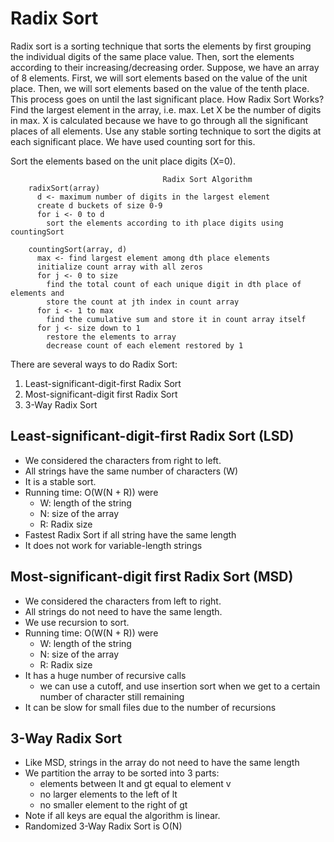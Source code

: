 # Radix Sort

Radix sort is a sorting technique that sorts the elements by first grouping the individual digits of the same place value. Then, sort the elements according to their increasing/decreasing order.
Suppose, we have an array of 8 elements. First, we will sort elements based on the value of the unit place. Then, we will sort elements based on the value of the tenth place. This process goes on until the last significant place.
How Radix Sort Works?
Find the largest element in the array, i.e. max. Let X be the number of digits in max. X is calculated because we have to go through all the significant places of all elements.
Use any stable sorting technique to sort the digits at each significant place. We have used counting sort for this.

Sort the elements based on the unit place digits (X=0).


                                      Radix Sort Algorithm
        radixSort(array)
          d <- maximum number of digits in the largest element
          create d buckets of size 0-9
          for i <- 0 to d
            sort the elements according to ith place digits using countingSort

        countingSort(array, d)
          max <- find largest element among dth place elements
          initialize count array with all zeros
          for j <- 0 to size
            find the total count of each unique digit in dth place of elements and
            store the count at jth index in count array
          for i <- 1 to max
            find the cumulative sum and store it in count array itself
          for j <- size down to 1
            restore the elements to array
            decrease count of each element restored by 1

There are several ways to do Radix Sort:
1. Least-significant-digit-first Radix Sort
1. Most-significant-digit first Radix Sort
1. 3-Way Radix Sort

## Least-significant-digit-first Radix Sort (LSD)

* We considered the characters from right to left.
* All strings have the same number of characters (W)
* It is a stable sort.
* Running time: O(W(N + R)) were 
  * W: length of the string
  * N: size of the array
  * R: Radix size
* Fastest Radix Sort if all string have the same length
* It does not work for variable-length strings

## Most-significant-digit first Radix Sort (MSD)
* We considered the characters from left to right.
* All strings do not need to have the same length.
* We use recursion to sort.
* Running time: O(W(N + R)) were 
    * W: length of the string
    * N: size of the array
    * R: Radix size
* It has a huge number of recursive calls
  * we can use a cutoff, and use insertion sort when we get to a certain number of character still remaining
* It can be slow for small files due to the number of recursions

## 3-Way Radix Sort

* Like MSD, strings in the array do not need to have the same length
* We partition the array to be sorted into 3 parts:
    * elements between lt and gt equal to element v
    * no larger elements to the left of lt
    * no smaller element to the right of gt
* Note if all keys are equal the algorithm is linear.
* Randomized 3-Way Radix Sort is O(N)

